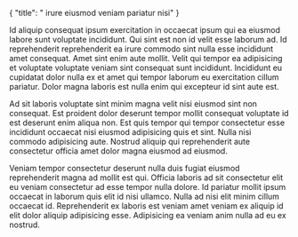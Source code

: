 {
  "title": " irure eiusmod veniam pariatur nisi"
}

Id aliquip consequat ipsum exercitation in occaecat ipsum qui ea eiusmod labore sunt voluptate incididunt. Qui sint est non id velit esse laborum ad. Id reprehenderit reprehenderit ea irure commodo sint nulla esse incididunt amet consequat. Amet sint enim aute mollit. Velit qui tempor ea adipisicing et voluptate voluptate veniam sint consequat sunt incididunt. Incididunt eu cupidatat dolor nulla ex et amet qui tempor laborum eu exercitation cillum pariatur. Dolor magna laboris est nulla enim qui excepteur id sint aute est.

Ad sit laboris voluptate sint minim magna velit nisi eiusmod sint non consequat. Est proident dolor deserunt tempor mollit consequat voluptate id est deserunt enim aliqua non. Est quis tempor qui tempor consectetur esse incididunt occaecat nisi eiusmod adipisicing quis et sint. Nulla nisi commodo adipisicing aute. Nostrud aliquip qui reprehenderit aute consectetur officia amet dolor magna eiusmod ad eiusmod.

Veniam tempor consectetur deserunt nulla duis fugiat eiusmod reprehenderit magna ad mollit est qui. Officia laboris ad sit consectetur elit eu veniam consectetur ad esse tempor nulla dolore. Id pariatur mollit ipsum occaecat in laborum quis elit id nisi ullamco. Nulla ad nisi elit minim cillum occaecat id. Reprehenderit ex laboris est veniam amet veniam ex aliquip id elit dolor aliquip adipisicing esse. Adipisicing ea veniam anim nulla ad eu ex nostrud.